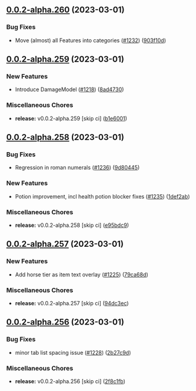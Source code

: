 ## [0.0.2-alpha.260](https://github.com/Wynntils/Artemis/compare/v0.0.2-alpha.259...v0.0.2-alpha.260) (2023-03-01)


### Bug Fixes

* Move (almost) all Features into categories ([#1232](https://github.com/Wynntils/Artemis/issues/1232)) ([903f10d](https://github.com/Wynntils/Artemis/commit/903f10df6aa2c69bbe6d85d50af69b5c46397b4b))

## [0.0.2-alpha.259](https://github.com/Wynntils/Artemis/compare/v0.0.2-alpha.258...v0.0.2-alpha.259) (2023-03-01)


### New Features

* Introduce DamageModel ([#1218](https://github.com/Wynntils/Artemis/issues/1218)) ([8ad4730](https://github.com/Wynntils/Artemis/commit/8ad4730f11b9a4435b859b7e34ecb8f3405a5c7c))


### Miscellaneous Chores

* **release:** v0.0.2-alpha.259 [skip ci] ([b1e6001](https://github.com/Wynntils/Artemis/commit/b1e60013969d149b53628cc319dc69ccbf747929))

## [0.0.2-alpha.258](https://github.com/Wynntils/Artemis/compare/v0.0.2-alpha.257...v0.0.2-alpha.258) (2023-03-01)


### Bug Fixes

* Regression in roman numerals ([#1236](https://github.com/Wynntils/Artemis/issues/1236)) ([9d80445](https://github.com/Wynntils/Artemis/commit/9d80445bad2c628a0749ea924ee3d4c0e044295f))


### New Features

* Potion improvement, incl health potion blocker fixes ([#1235](https://github.com/Wynntils/Artemis/issues/1235)) ([1def2ab](https://github.com/Wynntils/Artemis/commit/1def2ab9924d9739b8e20e51ead2d5a105e7953e))


### Miscellaneous Chores

* **release:** v0.0.2-alpha.258 [skip ci] ([e95bdc9](https://github.com/Wynntils/Artemis/commit/e95bdc9e0a79a72c676d50f1b33a71073ef0a824))

## [0.0.2-alpha.257](https://github.com/Wynntils/Artemis/compare/v0.0.2-alpha.256...v0.0.2-alpha.257) (2023-03-01)


### New Features

* Add horse tier as item text overlay ([#1225](https://github.com/Wynntils/Artemis/issues/1225)) ([79ca68d](https://github.com/Wynntils/Artemis/commit/79ca68da92167b929d4d1d3eb4a7582c06e9913b))


### Miscellaneous Chores

* **release:** v0.0.2-alpha.257 [skip ci] ([94dc3ec](https://github.com/Wynntils/Artemis/commit/94dc3ecc3b537a755f1056e2684a1bed29f98148))

## [0.0.2-alpha.256](https://github.com/Wynntils/Artemis/compare/v0.0.2-alpha.255...v0.0.2-alpha.256) (2023-03-01)


### Bug Fixes

* minor tab list spacing issue ([#1228](https://github.com/Wynntils/Artemis/issues/1228)) ([2b27c9d](https://github.com/Wynntils/Artemis/commit/2b27c9d4fb66d3f52e1eb32abd631b6b2ba0e9cd))


### Miscellaneous Chores

* **release:** v0.0.2-alpha.256 [skip ci] ([2f8c1fb](https://github.com/Wynntils/Artemis/commit/2f8c1fba44a97e552e9eca75fe65b8c009f9ffbb))

